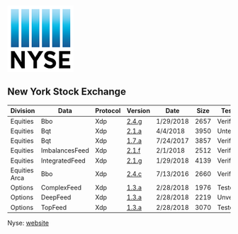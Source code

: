 ![Nyse](https://github.com/Open-Markets-Initiative/Directory/blob/master/Logos/Nyse.png)


## New York Stock Exchange

|Division | Data | Protocol | Version | Date | Size | Testing | Specification|
|--- | --- | --- | --- | --- | --- | --- | ---|
|Equities | Bbo | Xdp | [2.4.g](https://github.com/Open-Markets-Initiative/wireshark-lua/blob/master/Nyse/Nyse.Equities.Bbo.Xdp.v2.4.g.Script.Dissector.lua "New York Stock Exchange 2.4.g Script Dissector") | 1/29/2018 | 2657 | Verified | [url](https://www.nyse.com/publicdocs/nyse/data/XDP_BBO_Client_Specification_v2.4g.pdf "Protocol specification") - [pdf](https://github.com/Open-Markets-Initiative/Directory/blob/master/Specifications/Nyse/Nyse.Equities.Bbo.Xdp.v2.4.g.pdf "Specification manual")|
|Equities | Bqt | Xdp | [2.1.a](https://github.com/Open-Markets-Initiative/wireshark-lua/blob/master/Nyse/Nyse.Equities.Bqt.Xdp.v2.1.a.Script.Dissector.lua "New York Stock Exchange 2.1.a Script Dissector") | 4/4/2018 | 3950 | Untested | [url](https://www.theice.com/publicdocs/nyse/data/NYSE_BQT_Client_Specification_v2.1a.pdf "Protocol specification") - [pdf](https://github.com/Open-Markets-Initiative/Directory/blob/master/Specifications/Nyse/Nyse.Equities.Bqt.Xdp.v2.1.a.pdf "Specification manual")|
|Equities | Bqt | Xdp | [1.7.a](https://github.com/Open-Markets-Initiative/wireshark-lua/blob/master/Nyse/Nyse.Equities.Bqt.Xdp.v1.7.a.Script.Dissector.lua "New York Stock Exchange 1.7.a Script Dissector") | 7/24/2017 | 3857 | Verified | [url](https://www.nyse.com/publicdocs/nyse/data/NYSE_BQT_Client_Specification.pdf "Protocol specification") - [pdf](https://github.com/Open-Markets-Initiative/Directory/blob/master/Specifications/Nyse/Nyse.Equities.Bqt.Xdp.v1.7.a.pdf "Specification manual")|
|Equities | ImbalancesFeed | Xdp | [2.1.f](https://github.com/Open-Markets-Initiative/wireshark-lua/blob/master/Nyse/Nyse.Equities.ImbalancesFeed.Xdp.v2.1.f.Script.Dissector.lua "New York Stock Exchange 2.1.f Script Dissector") | 2/1/2018 | 2512 | Verified | [url](https://www.nyse.com/publicdocs/nyse/data/XDP_Imbalances_Feed_Client_Specification_v2.1f.pdf "Protocol specification") - [pdf](https://github.com/Open-Markets-Initiative/Directory/blob/master/Specifications/Nyse/Nyse.Equities.ImbalancesFeed.Xdp.v2.1.f.pdf "Specification manual")|
|Equities | IntegratedFeed | Xdp | [2.1.g](https://github.com/Open-Markets-Initiative/wireshark-lua/blob/master/Nyse/Nyse.Equities.IntegratedFeed.Xdp.v2.1.g.Script.Dissector.lua "New York Stock Exchange 2.1.g Script Dissector") | 1/29/2018 | 4139 | Verified | [url](https://www.nyse.com/market-data/real-time/integrated-feed "Protocol specification") - [pdf](https://github.com/Open-Markets-Initiative/Directory/blob/master/Specifications/Nyse/Nyse.Equities.IntegratedFeed.Xdp.v2.1.g.pdf "Specification manual")|
|Equities Arca | Bbo | Xdp | [2.4.c](https://github.com/Open-Markets-Initiative/wireshark-lua/blob/master/Nyse/Nyse.Equities.Arca.Bbo.Xdp.v2.4.c.Script.Dissector.lua "New York Stock Exchange 2.4.c Script Dissector") | 7/13/2016 | 2660 | Verified | [url](https://www.nyse.com/publicdocs/nyse/data/XDP_BBO_Client_Specification_V2.4c.pdf "Protocol specification") - [pdf](https://github.com/Open-Markets-Initiative/Directory/blob/master/Specifications/Nyse/Nyse.Equities.Arca.Bbo.Xdp.v2.4.c.pdf "Specification manual")|
|Options | ComplexFeed | Xdp | [1.3.a](https://github.com/Open-Markets-Initiative/wireshark-lua/blob/master/Nyse/Nyse.Options.ComplexFeed.Xdp.v1.3.a.Script.Dissector.lua "New York Stock Exchange 1.3.a Script Dissector") | 2/28/2018 | 1976 | Tested | [url](https://www.nyse.com/publicdocs/nyse/data/XDP_Options_Client_Specification_v1.3a.pdf "Protocol specification") - [pdf](https://github.com/Open-Markets-Initiative/Directory/blob/master/Specifications/Nyse/Nyse.Options.ComplexFeed.Xdp.v1.3.a.pdf "Specification manual")|
|Options | DeepFeed | Xdp | [1.3.a](https://github.com/Open-Markets-Initiative/wireshark-lua/blob/master/Nyse/Nyse.Options.DeepFeed.Xdp.v1.3.a.Script.Dissector.lua "New York Stock Exchange 1.3.a Script Dissector") | 2/28/2018 | 2219 | Unverified | [url](https://www.nyse.com/publicdocs/nyse/data/XDP_Options_Client_Specification_v1.3a.pdf "Protocol specification") - [pdf](https://github.com/Open-Markets-Initiative/Directory/blob/master/Specifications/Nyse/Nyse.Options.DeepFeed.Xdp.v1.3.a.pdf "Specification manual")|
|Options | TopFeed | Xdp | [1.3.a](https://github.com/Open-Markets-Initiative/wireshark-lua/blob/master/Nyse/Nyse.Options.TopFeed.Xdp.v1.3.a.Script.Dissector.lua "New York Stock Exchange 1.3.a Script Dissector") | 2/28/2018 | 3070 | Tested | [url](https://www.nyse.com/publicdocs/nyse/data/XDP_Options_Client_Specification_v1.3a.pdf "Protocol specification") - [pdf](https://github.com/Open-Markets-Initiative/Directory/blob/master/Specifications/Nyse/Nyse.Options.TopFeed.Xdp.v1.3.a.pdf "Specification manual")|


Nyse: [website](https://www.nyse.com "Go to New York Stock Exchange")

